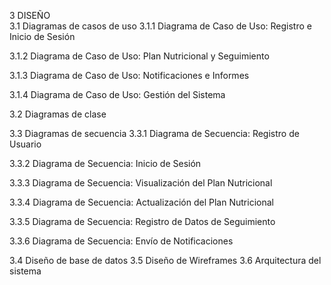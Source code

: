 3	DISEÑO  
3.1	Diagramas de casos de uso 
3.1.1	Diagrama de Caso de Uso: Registro e Inicio de Sesión
 
3.1.2	Diagrama de Caso de Uso: Plan Nutricional y Seguimiento
 
3.1.3	Diagrama de Caso de Uso: Notificaciones e Informes
 
3.1.4	Diagrama de Caso de Uso: Gestión del Sistema
 
3.2	Diagramas de clase 
 
3.3	Diagramas de secuencia 
3.3.1	Diagrama de Secuencia: Registro de Usuario
 
3.3.2	Diagrama de Secuencia: Inicio de Sesión
 
3.3.3	Diagrama de Secuencia: Visualización del Plan Nutricional
 
3.3.4	Diagrama de Secuencia: Actualización del Plan Nutricional
 
3.3.5	Diagrama de Secuencia: Registro de Datos de Seguimiento
 
3.3.6	Diagrama de Secuencia: Envío de Notificaciones
 
3.4	Diseño de base de datos 
3.5	Diseño de Wireframes 
3.6	Arquitectura del sistema 
